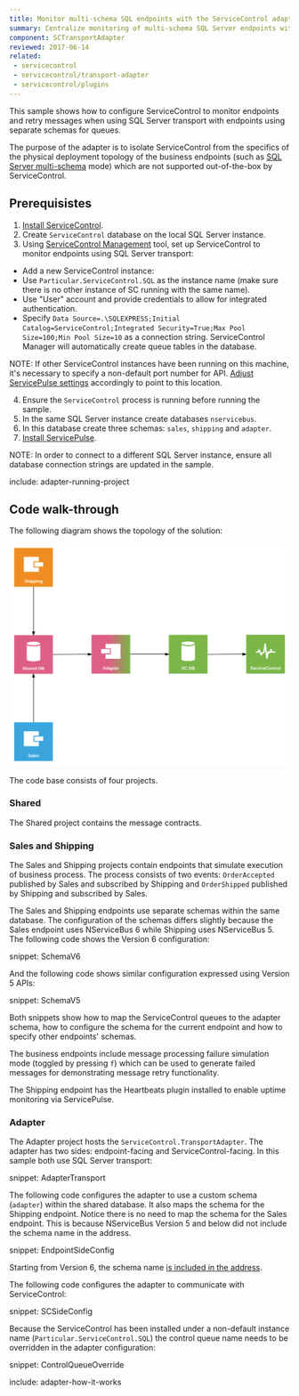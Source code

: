 ```yaml
---
title: Monitor multi-schema SQL endpoints with the ServiceControl adapter
summary: Centralize monitoring of multi-schema SQL Server endpoints with the ServiceControl adapter
component: SCTransportAdapter
reviewed: 2017-06-14
related:
 - servicecontrol
 - servicecontrol/transport-adapter
 - servicecontrol/plugins
---
```



This sample shows how to configure ServiceControl to monitor endpoints and retry messages when using SQL Server transport with endpoints using separate schemas for queues.

The purpose of the adapter is to isolate ServiceControl from the specifics of the physical deployment topology of the business endpoints (such as [SQL Server multi-schema](/transports/sql/deployment-options.md#modes-overview-multi-schema) mode) which are not supported out-of-the-box by ServiceControl.


## Prerequisistes

 1. [Install ServiceControl](/servicecontrol/installation.md).
 2. Create `ServiceControl` database on the local SQL Server instance.
 3. Using [ServiceControl Management](/servicecontrol/license.md#servicecontrol-management-app) tool, set up ServiceControl to monitor endpoints using SQL Server transport:
	 
   * Add a new ServiceControl instance:
   * Use `Particular.ServiceControl.SQL` as the instance name (make sure there is no other instance of SC running with the same name).
   * Use "User" account and provide credentials to allow for integrated authentication.
   * Specify `Data Source=.\SQLEXPRESS;Initial Catalog=ServiceControl;Integrated Security=True;Max Pool Size=100;Min Pool Size=10` as a connection string. ServiceControl Manager will automatically create queue tables in the database.

NOTE: If other ServiceControl instances have been running on this machine, it's necessary to specify a non-default port number for API. [Adjust ServicePulse settings](/servicepulse/host-config.md#changing-the-servicecontrol-url) accordingly to point to this location.
 
 4. Ensure the `ServiceControl` process is running before running the sample.
 5. In the same SQL Server instance create databases `nservicebus`.
 6. In this database create three schemas: `sales`, `shipping` and `adapter`.
 7. [Install ServicePulse](/servicepulse/installation.md).

NOTE: In order to connect to a different SQL Server instance, ensure all database connection strings are updated in the sample.

include: adapter-running-project


## Code walk-through 

The following diagram shows the topology of the solution:

![Topology diagram](diagram.svg)

The code base consists of four projects.


### Shared

The Shared project contains the message contracts.


### Sales and Shipping

The Sales and Shipping projects contain endpoints that simulate execution of business process. The process consists of two events: `OrderAccepted` published by Sales and subscribed by Shipping and `OrderShipped` published by Shipping and subscribed by Sales.

The Sales and Shipping endpoints use separate schemas within the same database. The configuration of the schemas differs slightly because the Sales endpoint uses NServiceBus 6 while Shipping uses NServiceBus 5. The following code shows the Version 6 configuration:

snippet: SchemaV6

And the following code shows similar configuration expressed using Version 5 APIs:

snippet: SchemaV5

Both snippets show how to map the ServiceControl queues to the adapter schema, how to configure the schema for the current endpoint and how to specify other endpoints' schemas.

The business endpoints include message processing failure simulation mode (toggled by pressing `f`) which can be used to generate failed messages for demonstrating message retry functionality.

The Shipping endpoint has the Heartbeats plugin installed to enable uptime monitoring via ServicePulse.


### Adapter

The Adapter project hosts the `ServiceControl.TransportAdapter`. The adapter has two sides: endpoint-facing and ServiceControl-facing. In this sample both use SQL Server transport:

snippet: AdapterTransport

The following code configures the adapter to use a custom schema (`adapter`) within the shared database. It also maps the schema for the Shipping endpoint. Notice there is no need to map the schema for the Sales endpoint. This is because NServiceBus Version 5 and below did not include the schema name in the address.

snippet: EndpointSideConfig

Starting from Version 6, the schema name [is included in the address](/transports/sql/addressing.md?version=sqlserver_3).

The following code configures the adapter to communicate with ServiceControl:

snippet: SCSideConfig

Because the ServiceControl has been installed under a non-default instance name (`Particular.ServiceControl.SQL`) the control queue name needs to be overridden in the adapter configuration:

snippet: ControlQueueOverride

include: adapter-how-it-works
